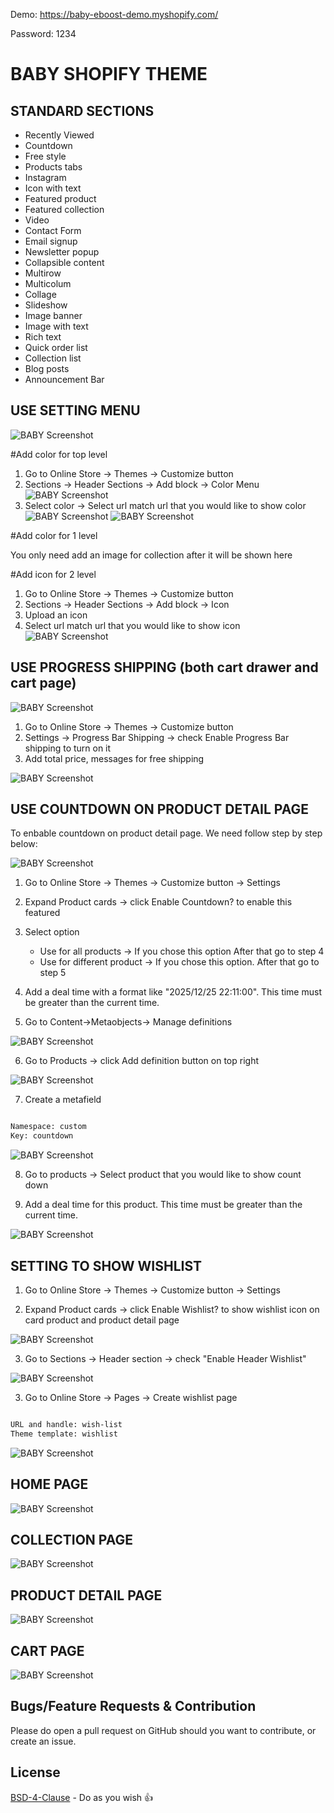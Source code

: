 Demo: https://baby-eboost-demo.myshopify.com/

Password: 1234

# BABY SHOPIFY THEME

## STANDARD SECTIONS

+ Recently Viewed
+ Countdown
+ Free style
+ Products tabs
+ Instagram
+ Icon with text
+ Featured product
+ Featured collection
+ Video
+ Contact Form
+ Email signup
+ Newsletter popup
+ Collapsible content
+ Multirow
+ Multicolum
+ Collage
+ Slideshow
+ Image banner
+ Image with text
+ Rich text
+ Quick order list
+ Collection list
+ Blog posts
+ Announcement Bar

## USE SETTING MENU

![BABY Screenshot](docs/baby-shopify-theme-menu.jpg)


#Add color for top level

1. Go to Online Store -> Themes -> Customize button
2. Sections -> Header  Sections -> Add block -> Color Menu
![BABY Screenshot](docs/Baby-Eboost-Demo-·-Customize-baby-·-Shopify-menu04.png)
3. Select color -> Select url match url that you would like to show color
![BABY Screenshot](docs/Baby-Eboost-Demo-·-Customize-baby-·-Shopify-menu03.png)
![BABY Screenshot](docs/Baby-Eboost-Demo-·-Customize-baby-·-Shopify-menu02.png)


#Add color for 1 level

You only need add an image for collection after it will be shown here

#Add icon for 2 level

1. Go to Online Store -> Themes -> Customize button
2. Sections -> Header  Sections -> Add block -> Icon
3. Upload an icon 
4. Select url match url that you would like to show icon
![BABY Screenshot](docs/Baby-Eboost-Demo-·-Customize-baby-·-Shopify-menu01.png)


## USE PROGRESS SHIPPING (both cart drawer and cart page)

![BABY Screenshot](docs/baby-shopify-theme.jpg)


1. Go to Online Store -> Themes -> Customize button
2. Settings -> Progress Bar Shipping -> check Enable Progress Bar shipping to turn on it
3. Add total price, messages for free shipping

![BABY Screenshot](docs/baby-shopify-theme-progress-config.jpg)


## USE COUNTDOWN ON PRODUCT DETAIL PAGE

To enbable countdown on product detail page. We need follow step by step below:

![BABY Screenshot](docs/baby-shopify-theme-countdown.jpg)


1. Go to Online Store -> Themes -> Customize button -> Settings
2. Expand Product cards -> click Enable Countdown? to enable this featured



3. Select option 
	- Use for all products -> If you chose this option After that go to step 4 
	- Use for different product -> If you chose this option. After that go to step 5
4. Add a deal time with a format like "2025/12/25 22:11:00". This time must be greater than the current time.

5. Go to Content->Metaobjects-> Manage definitions

![BABY Screenshot](docs/Baby-Eboost-Demo-·-Metafield-definitions-·-Shopify.png)

6. Go to Products -> click Add definition button on top right 

![BABY Screenshot](docs/Baby-Eboost-Demo-·-Metafield-definitions-·-Shopify-config.png)

7. Create a metafield

```bash

Namespace: custom
Key: countdown

```
![BABY Screenshot](docs/Baby-Eboost-Demo-·-Product-metafield-definitions-·-Edit-countdown-·-Shopify.png)


8. Go to  products -> Select product that you would like to show count down

9. Add a deal time for this product. This time must be greater than the current time.

![BABY Screenshot](docs/Baby-Eboost-Demo-·-Products-·-Selling-Plans-Ski-Wax-·-Shopify.png)


## SETTING TO SHOW WISHLIST


1. Go to Online Store -> Themes -> Customize button -> Settings

2. Expand Product cards -> click Enable Wishlist? to show wishlist icon on card product and product detail page

![BABY Screenshot](docs/baby-shopify-theme-config.jpg)

3. Go to Sections -> Header section -> check "Enable Header Wishlist" 

![BABY Screenshot](docs/Baby-Eboost-Demo-·-Customize-baby-·-Shopify-wishlist-header.png)

3.  Go to Online Store -> Pages -> Create wishlist page

```bash

URL and handle: wish-list
Theme template: wishlist

```

![BABY Screenshot](docs/Baby-Eboost-Demo-·-Wishlist-·-Shopify.png)

## HOME PAGE

![BABY Screenshot](docs/HOME.png)


## COLLECTION PAGE

![BABY Screenshot](docs/PLP.png)

 
##  PRODUCT DETAIL PAGE

 ![BABY Screenshot](docs/PDP.png)


##  CART PAGE

 ![BABY Screenshot](docs/CART.png)

## Bugs/Feature Requests & Contribution

Please do open a pull request on GitHub should you want to contribute, or create an issue.

## License
[BSD-4-Clause](http://directory.fsf.org/wiki/License:BSD_4Clause) - Do as you wish 👍
